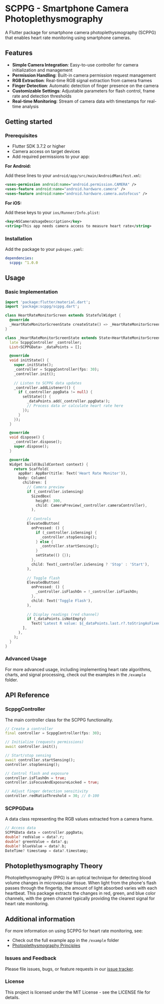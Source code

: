 <!-- 
This README describes the package. If you publish this package to pub.dev,
this README's contents appear on the landing page for your package.

For information about how to write a good package README, see the guide for
[writing package pages](https://dart.dev/tools/pub/writing-package-pages). 

For general information about developing packages, see the Dart guide for
[creating packages](https://dart.dev/guides/libraries/create-packages)
and the Flutter guide for
[developing packages and plugins](https://flutter.dev/to/develop-packages). 
-->

# SCPPG - Smartphone Camera Photoplethysmography

A Flutter package for smartphone camera photoplethysmography (SCPPG) that enables heart rate monitoring using smartphone cameras.

## Features

- **Simple Camera Integration**: Easy-to-use controller for camera initialization and management
- **Permission Handling**: Built-in camera permission request management
- **RGB Extraction**: Real-time RGB signal extraction from camera frames
- **Finger Detection**: Automatic detection of finger presence on the camera
- **Customizable Settings**: Adjustable parameters for flash control, frame rate and detection thresholds
- **Real-time Monitoring**: Stream of camera data with timestamps for real-time analysis

## Getting started

### Prerequisites

- Flutter SDK 3.7.2 or higher
- Camera access on target devices
- Add required permissions to your app:

**For Android:**

Add these lines to your `android/app/src/main/AndroidManifest.xml`:

```xml
<uses-permission android:name="android.permission.CAMERA" />
<uses-feature android:name="android.hardware.camera" />
<uses-feature android:name="android.hardware.camera.autofocus" />
```

**For iOS:**

Add these keys to your `ios/Runner/Info.plist`:

```xml
<key>NSCameraUsageDescription</key>
<string>This app needs camera access to measure heart rate</string>
```

### Installation

Add the package to your `pubspec.yaml`:

```yaml
dependencies:
  scppg: ^1.0.0
```

## Usage

### Basic Implementation

```dart
import 'package:flutter/material.dart';
import 'package:scppg/scppg.dart';

class HeartRateMonitorScreen extends StatefulWidget {
  @override
  _HeartRateMonitorScreenState createState() => _HeartRateMonitorScreenState();
}

class _HeartRateMonitorScreenState extends State<HeartRateMonitorScreen> {
  late ScppgController _controller;
  List<SCPPGData> _dataPoints = [];

  @override
  void initState() {
    super.initState();
    _controller = ScppgController(fps: 30);
    _controller.init();
    
    // Listen to SCPPG data updates
    _controller.addListener(() {
      if (_controller.ppgData != null) {
        setState(() {
          _dataPoints.add(_controller.ppgData!);
          // Process data or calculate heart rate here
        });
      }
    });
  }

  @override
  void dispose() {
    _controller.dispose();
    super.dispose();
  }

  @override
  Widget build(BuildContext context) {
    return Scaffold(
      appBar: AppBar(title: Text('Heart Rate Monitor')),
      body: Column(
        children: [
          // Camera preview
          if (_controller.isSensing)
            SizedBox(
              height: 300,
              child: CameraPreview(_controller.cameraController),
            ),
          
          // Controls
          ElevatedButton(
            onPressed: () {
              if (_controller.isSensing) {
                _controller.stopSensing();
              } else {
                _controller.startSensing();
              }
              setState(() {});
            },
            child: Text(_controller.isSensing ? 'Stop' : 'Start'),
          ),
          
          // Toggle flash
          ElevatedButton(
            onPressed: () {
              _controller.isFlashOn = !_controller.isFlashOn;
            },
            child: Text('Toggle Flash'),
          ),
          
          // Display readings (red channel)
          if (_dataPoints.isNotEmpty)
            Text('Latest R value: ${_dataPoints.last.r?.toStringAsFixed(2)}'),
        ],
      ),
    );
  }
}
```

### Advanced Usage

For more advanced usage, including implementing heart rate algorithms, charts, and signal processing, check out the examples in the `/example` folder.

## API Reference

### ScppgController

The main controller class for the SCPPG functionality.

```dart
// Create a controller
final controller = ScppgController(fps: 30);

// Initialize (requests permissions)
await controller.init();

// Start/stop sensing
await controller.startSensing();
controller.stopSensing();

// Control flash and exposure
controller.isFlashOn = true;
controller.isFocusAndExposureLocked = true;

// Adjust finger detection sensitivity
controller.redRatioThreshold = 30; // 0-100
```

### SCPPGData

A data class representing the RGB values extracted from a camera frame.

```dart
// Access data
SCPPGData data = controller.ppgData;
double? redValue = data?.r;
double? greenValue = data?.g;
double? blueValue = data?.b;
DateTime? timestamp = data?.timestamp;
```

## Photoplethysmography Theory

Photoplethysmography (PPG) is an optical technique for detecting blood volume changes in microvascular tissue. When light from the phone's flash passes through the fingertip, the amount of light absorbed varies with each heartbeat. This package extracts the changes in red, green, and blue color channels, with the green channel typically providing the clearest signal for heart rate monitoring.

## Additional information

For more information on using SCPPG for heart rate monitoring, see:
- Check out the full example app in the `/example` folder
- [Photoplethysmography Principles](https://en.wikipedia.org/wiki/Photoplethysmogram)

### Issues and Feedback

Please file issues, bugs, or feature requests in our [issue tracker](https://github.com/yourusername/scppg/issues).

### License

This project is licensed under the MIT License - see the LICENSE file for details.